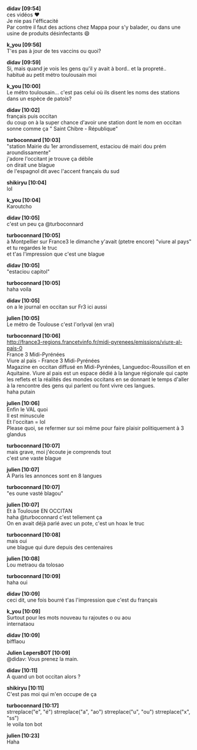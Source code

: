 **didav [09:54]**  
ces vidéos :heart:  
Je nie pas l'éfficacité  
Par contre il faut des actions chez Mappa pour s'y balader, ou dans une usine de produits désinfectants :smile:  

**k_you [09:56]**  
T'es pas à jour de tes vaccins ou quoi?  

**didav [09:59]**  
Si, mais quand je vois les gens qu'il y avait à bord.. et la propreté..  
habitué au petit métro toulousain moi  

**k_you [10:00]**  
Le métro toulousain... c'est pas celui où ils disent les noms des stations dans un espèce de patois?  

**didav [10:02]**  
français puis occitan  
du coup on à la super chance d'avoir une station dont le nom en occitan sonne comme ça " Saint Chibre - République"  

**turboconnard [10:03]**  
"station Mairie du 1er arrondissement, estaciou dé mairi dou prém aroundissamente"  
j'adore l'occitant je trouve ça débile  
on dirait une blague  
de l'espagnol dit avec l'accent français du sud  

**shikiryu [10:04]**  
lol  

**k_you [10:04]**  
Karoutcho  

**didav [10:05]**  
c'est un peu ça @turboconnard  

**turboconnard [10:05]**  
à Montpellier sur France3 le dimanche y'avait (ptetre encore) "viure al pays"  
et tu regardes le truc  
et t'as l'impression que c'est une blague  

**didav [10:05]**  
"estaciou capitol"  

**turboconnard [10:05]**  
haha voila  

**didav [10:05]**  
on a le journal en occitan sur Fr3 ici aussi  

**julien [10:05]**  
Le métro de Toulouse c'est l'orlyval (en vrai)  

**turboconnard [10:06]**  
http://france3-regions.francetvinfo.fr/midi-pyrenees/emissions/viure-al-pais-0  
France 3 Midi-Pyrénées  
Viure al paìs - France 3 Midi-Pyrénées  
Magazine en occitan diffusé en Midi-Pyrénées, Languedoc-Roussillon et en Aquitaine. Viure al pais est un espace dédié à la langue régionale qui capte les reflets  et la réalités  des mondes occitans en se donnant le temps d'aller à la rencontre des gens qui parlent ou font vivre ces langues.  
haha putain  

**julien [10:06]**  
Enfin le VAL quoi  
Il est minuscule  
Et l'occitan = lol  
Please quoi, se refermer sur soi même pour faire plaisir politiquement à 3 glandus  

**turboconnard [10:07]**  
mais grave, moi j'écoute je comprends tout  
c'est une vaste blague  

**julien [10:07]**  
À Paris les annonces sont en 8 langues  

**turboconnard [10:07]**  
"es oune vasté blagou"  

**julien [10:07]**  
Et à Toulouse EN OCCITAN  
haha @turboconnard c'est tellement ça  
On en avait déjà parlé avec un pote, c'est un hoax le truc  

**turboconnard [10:08]**  
mais oui  
une blague qui dure depuis des centenaires  

**julien [10:08]**  
Lou metraou da tolosao  

**turboconnard [10:09]**  
haha oui  

**didav [10:09]**  
ceci dit, une fois bourré t'as l'impression que c'est du français  

**k_you [10:09]**  
Surtout pour les mots nouveau tu rajoutes o ou aou  
internataou  

**didav [10:09]**  
bifflaou  

**Julien LepersBOT [10:09]**  
@didav: Vous prenez la main.  

**didav [10:11]**  
A quand un bot occitan alors ?  

**shikiryu [10:11]**  
C'est pas moi qui m'en occupe de ça  

**turboconnard [10:17]**  
strreplace("e", "é") 
strreplace("a", "ao") 
strreplace("u", "ou") 
strreplace("x", "ss")  
le voila ton bot  

**julien [10:23]**  
Haha

